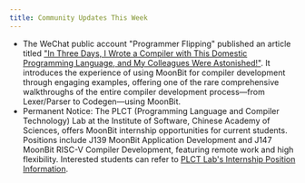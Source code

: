 ```yaml
---
title: Community Updates This Week
---
```


- The WeChat public account "Programmer Flipping" published an article titled ["In Three Days, I Wrote a Compiler with This Domestic Programming Language, and My Colleagues Were Astonished!"](https://mp.weixin.qq.com/s/gkyWqJDKJ07WPgz384xrJA). It introduces the experience of using MoonBit for compiler development through engaging examples, offering one of the rare comprehensive walkthroughs of the entire compiler development process—from Lexer/Parser to Codegen—using MoonBit.
- Permanent Notice: The PLCT (Programming Language and Compiler Technology) Lab at the Institute of Software, Chinese Academy of Sciences, offers MoonBit internship opportunities for current students. Positions include J139 MoonBit Application Development and J147 MoonBit RISC-V Compiler Development, featuring remote work and high flexibility. Interested students can refer to [PLCT Lab's Internship Position Information](https://github.com/plctlab/weloveinterns/blob/master/open-internships.md).
